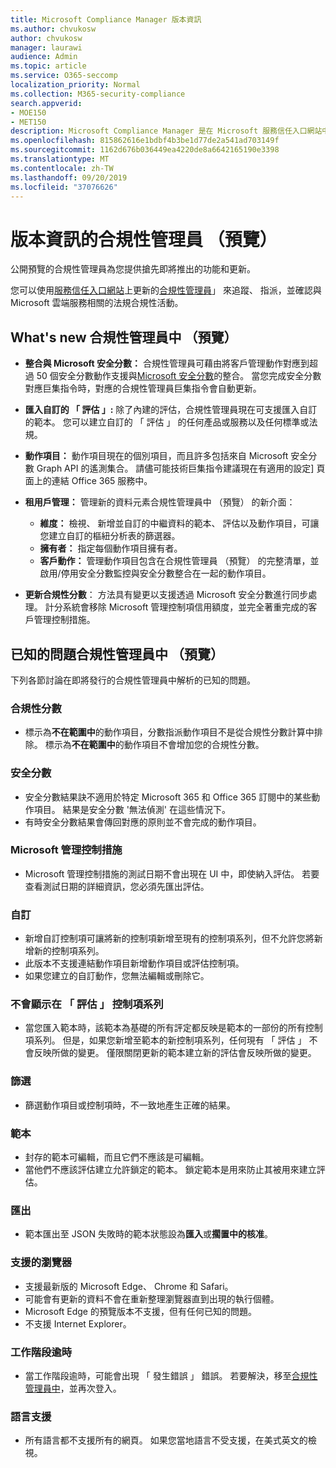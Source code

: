 ```yaml
---
title: Microsoft Compliance Manager 版本資訊
ms.author: chvukosw
author: chvukosw
manager: laurawi
audience: Admin
ms.topic: article
ms.service: O365-seccomp
localization_priority: Normal
ms.collection: M365-security-compliance
search.appverid:
- MOE150
- MET150
description: Microsoft Compliance Manager 是在 Microsoft 服務信任入口網站中的可用工作流程為基礎的風險評估工具。 合規性管理員可讓您追蹤、 指派及驗證與 Microsoft 雲端服務相關的法規合規性活動。
ms.openlocfilehash: 815862616e1bdbf4b3be1d77de2a541ad703149f
ms.sourcegitcommit: 1162d676b036449ea4220de8a6642165190e3398
ms.translationtype: MT
ms.contentlocale: zh-TW
ms.lasthandoff: 09/20/2019
ms.locfileid: "37076626"
---
```

# <a name="release-notes-for-compliance-manager-preview"></a>版本資訊的合規性管理員 （預覽）

公開預覽的合規性管理員為您提供搶先即將推出的功能和更新。

您可以使用[服務信任入口網站](https://servicetrust.microsoft.com)上更新的[合規性管理員](https://servicetrust.microsoft.com/ComplianceManager)」 來追蹤、 指派，並確認與 Microsoft 雲端服務相關的法規合規性活動。

## <a name="whats-new-in-compliance-manager-preview"></a>What's new 合規性管理員中 （預覽）

- **整合與 Microsoft 安全分數：** 合規性管理員可藉由將客戶管理動作對應到超過 50 個安全分數動作支援與[Microsoft 安全分數](../security/mtp/microsoft-secure-score.md)的整合。 當您完成安全分數對應巨集指令時，對應的合規性管理員巨集指令會自動更新。

- **匯入自訂的 「 評估 」:** 除了內建的評估，合規性管理員現在可支援匯入自訂的範本。 您可以建立自訂的 「 評估 」 的任何產品或服務以及任何標準或法規。

- **動作項目：** 動作項目現在的個別項目，而且許多包括來自 Microsoft 安全分數 Graph API 的遙測集合。 請儘可能技術巨集指令建議現在有適用的設定] 頁面上的連結 Office 365 服務中。

- **租用戶管理：** 管理新的資料元素合規性管理員中 （預覽） 的新介面：
    - **維度：** 檢視、 新增並自訂的中繼資料的範本、 評估以及動作項目，可讓您建立自訂的樞紐分析表的篩選器。
    - **擁有者：** 指定每個動作項目擁有者。
    - **客戶動作：** 管理動作項目包含在合規性管理員 （預覽） 的完整清單，並啟用/停用安全分數監控與安全分數整合在一起的動作項目。

- **更新合規性分數**： 方法具有變更以支援透過 Microsoft 安全分數進行同步處理。 計分系統會移除 Microsoft 管理控制項信用額度，並完全著重完成的客戶管理控制措施。

## <a name="known-issues-in-compliance-manager-preview"></a>已知的問題合規性管理員中 （預覽）

下列各節討論在即將發行的合規性管理員中解析的已知的問題。

### <a name="compliance-score"></a>合規性分數

- 標示為**不在範圍中**的動作項目，分數指派動作項目不是從合規性分數計算中排除。 標示為**不在範圍中**的動作項目不會增加您的合規性分數。

### <a name="secure-score"></a>安全分數

- 安全分數結果訣不適用於特定 Microsoft 365 和 Office 365 訂閱中的某些動作項目。 結果是安全分數 '無法偵測' 在這些情況下。
- 有時安全分數結果會傳回對應的原則並不會完成的動作項目。

### <a name="microsoft-managed-controls"></a>Microsoft 管理控制措施

- Microsoft 管理控制措施的測試日期不會出現在 UI 中，即使納入評估。 若要查看測試日期的詳細資訊，您必須先匯出評估。

### <a name="customization"></a>自訂

- 新增自訂控制項可讓將新的控制項新增至現有的控制項系列，但不允許您將新增新的控制項系列。
- 此版本不支援連結動作項目新增動作項目或評估控制項。
- 如果您建立的自訂動作，您無法編輯或刪除它。

### <a name="control-families-not-shown-in-assessments"></a>不會顯示在 「 評估 」 控制項系列

- 當您匯入範本時，該範本為基礎的所有評定都反映是範本的一部份的所有控制項系列。 但是，如果您新增至範本的新控制項系列，任何現有 「 評估 」 不會反映所做的變更。 僅限關閉更新的範本建立新的評估會反映所做的變更。

### <a name="filters"></a>篩選

- 篩選動作項目或控制項時，不一致地產生正確的結果。

### <a name="templates"></a>範本

- 封存的範本可編輯，而且它們不應該是可編輯。
- 當他們不應該評估建立允許鎖定的範本。 鎖定範本是用來防止其被用來建立評估。

### <a name="export"></a>匯出

- 範本匯出至 JSON 失敗時的範本狀態設為**匯入**或**擱置中的核准**。

### <a name="supported-browsers"></a>支援的瀏覽器

- 支援最新版的 Microsoft Edge、 Chrome 和 Safari。
- 可能會有更新的資料不會在重新整理瀏覽器直到出現的執行個體。
- Microsoft Edge 的預覽版本不支援，但有任何已知的問題。
- 不支援 Internet Explorer。

### <a name="session-timeout"></a>工作階段逾時

- 當工作階段逾時，可能會出現 「 發生錯誤 」 錯誤。 若要解決，移至[合規性管理員中](https://servicetrust.microsoft.com/ComplianceManager)，並再次登入。
 
### <a name="language-support"></a>語言支援

- 所有語言都不支援所有的網頁。 如果您當地語言不受支援，在美式英文的檢視。